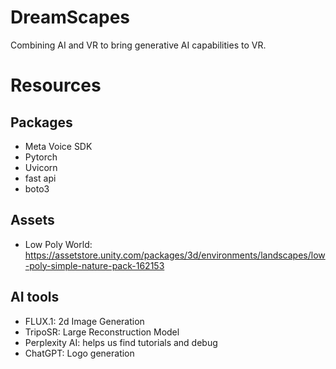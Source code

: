 # DreamScapes
Combining AI and VR to bring generative AI capabilities to VR.

# Resources
## Packages
- Meta Voice SDK
- Pytorch
- Uvicorn
- fast api
- boto3
## Assets
- Low Poly World: https://assetstore.unity.com/packages/3d/environments/landscapes/low-poly-simple-nature-pack-162153
## AI tools
- FLUX.1: 2d Image Generation
- TripoSR: Large Reconstruction Model
- Perplexity AI: helps us find tutorials and debug
- ChatGPT: Logo generation
